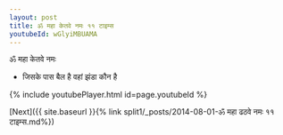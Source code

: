 ```yaml
---
layout: post
title: ॐ महा केतवे नमः ११ टाइम्स
youtubeId: wGlyiMBUAMA
---
```

 
 
 ॐ महा केतवे नमः  
 
 -  जिसके पास बैल है वहां झंडा कौन है 
 
  
 
  
 
 
 
 
 
 


{% include youtubePlayer.html id=page.youtubeId %}
 
[Next]({{ site.baseurl }}{% link  split1/_posts/2014-08-01-ॐ महा ढठवे नमः ११ टाइम्स.md%})
 
